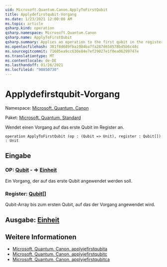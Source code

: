 ```yaml
---
uid: Microsoft.Quantum.Canon.ApplyToFirstQubit
title: Applydefirstqubit-Vorgang
ms.date: 1/23/2021 12:00:00 AM
ms.topic: article
qsharp.kind: operation
qsharp.namespace: Microsoft.Quantum.Canon
qsharp.name: ApplyToFirstQubit
qsharp.summary: Applies an operation to the first qubit in the register.
ms.openlocfilehash: 381f8d689fba1984ba7fa287d658578bd5b6c48c
ms.sourcegitcommit: 71605ea9cc630e84e7ef29027e1f0ea06299747e
ms.translationtype: MT
ms.contentlocale: de-DE
ms.lasthandoff: 01/26/2021
ms.locfileid: "98850730"
---
```

# <a name="applytofirstqubit-operation"></a>Applydefirstqubit-Vorgang

Namespace: [Microsoft. Quantum. Canon](xref:Microsoft.Quantum.Canon)

Paket: [Microsoft. Quantum. Standard](https://nuget.org/packages/Microsoft.Quantum.Standard)


Wendet einen Vorgang auf das erste Qubit im Register an.

```qsharp
operation ApplyToFirstQubit (op : (Qubit => Unit), register : Qubit[]) : Unit
```


## <a name="input"></a>Eingabe

### <a name="op--qubit--unit"></a>OP: [Qubit](xref:microsoft.quantum.lang-ref.qubit) - => [Einheit](xref:microsoft.quantum.lang-ref.unit) 

Ein Vorgang, der auf das erste Qubit angewendet werden soll.


### <a name="register--qubit"></a>Register: [Qubit](xref:microsoft.quantum.lang-ref.qubit)[]

Qubit-Array bis zum ersten Qubit, auf das der Vorgang angewendet wird.



## <a name="output--unit"></a>Ausgabe: [Einheit](xref:microsoft.quantum.lang-ref.unit)



## <a name="see-also"></a>Weitere Informationen

- [Microsoft. Quantum. Canon. applyjefirstqubita](xref:Microsoft.Quantum.Canon.ApplyToFirstQubitA)
- [Microsoft. Quantum. Canon. applyjefirstqubitc](xref:Microsoft.Quantum.Canon.ApplyToFirstQubitC)
- [Microsoft. Quantum. Canon. applyjefirstqubitca](xref:Microsoft.Quantum.Canon.ApplyToFirstQubitCA)